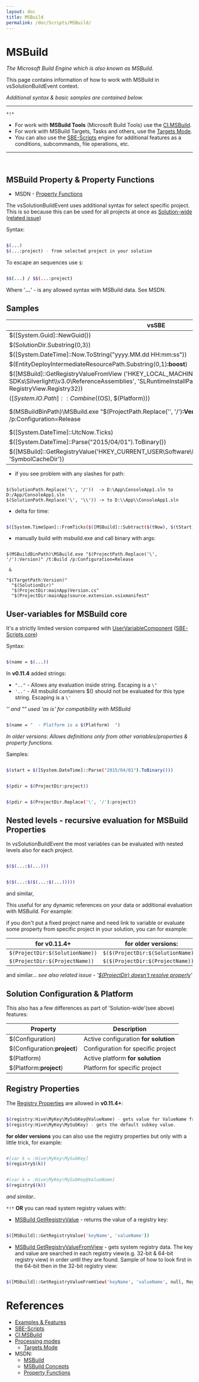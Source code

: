 ```yaml
---
layout: doc
title: MSBuild
permalink: /doc/Scripts/MSBuild/
---
```

# MSBuild

*The Microsoft Build Engine which is also known as MSBuild.*

This page contains information of how to work with MSBuild in vsSolutionBuildEvent context. 

*Additional syntax & basic samples are contained below.*

-------
`*!*` 

* For work with **MSBuild Tools** (Microsoft Build Tools) use the [CI.MSBuild](../../CI/CI.MSBuild/).
* For work with MSBuild Targets, Tasks and others, use the [Targets Mode](../../Modes/Targets/).
* You can also use the [SBE-Scripts](../SBE-Scripts/) engine for additional features as a conditions, subcommands, file operations, etc.

-------
&nbsp;

## MSBuild Property & Property Functions

* MSDN - [Property Functions](http://msdn.microsoft.com/en-us/library/vstudio/dd633440%28v=vs.120%29.aspx)

The vsSolutionBuildEvent uses additional syntax for select specific project. This is so because this can be used for all projects at once as [Solution-wide](http://stackoverflow.com/q/2295454) ([related issue](https://bitbucket.org/3F/vssolutionbuildevent/issue/29/projectdir-doesnt-resolve-properly))

Syntax:

```Bash 

$(...)
$(...:project) - from selected project in your solution
```

To escape an sequences use `$`: 

```Bash 

$$(...) / $$(...:project)
```
Where '**...**' - is any allowed syntax with MSBuild data. See MSDN.

## Samples

vsSBE                        | Result
---------------------------- | ---
$([System.Guid]::NewGuid())| `2d2c4ac4-b48d-4509-b42b-aaf6b6047866`
$(SolutionDir.Substring(0,3))|  d:\
$([System.DateTime]::Now.ToString("yyyy.MM.dd HH:mm:ss"))| 2014.06.19 17:32:53
$(EntityDeployIntermediateResourcePath.Substring(0,1)**:boost**)|  F
$([MSBuild]::GetRegistryValueFromView ('HKEY_LOCAL_MACHINE\SOFTWARE\Microsoft\Microsoft SDKs\Silverlight\\\v3.0\ReferenceAssemblies', 'SLRuntimeInstallPath', null, RegistryView.Registry64, RegistryView.Registry32)) | C:\Program Files (x86)\Reference Assemblies\Microsoft\Framework\Silverlight\v3.0\
$([System.IO.Path]::Combine($(OS), $(Platform))) | Windows_NT\\x86
$(MSBuildBinPath)\MSBuild.exe "$(ProjectPath.Replace('\', '/')**:Version**)" /t:Build /p:Configuration=Release | C:\Windows\Microsoft.NET\Framework\v4.0.30319\MSBuild.exe "D:/prg/projects/vsSolutionBuildEvent/Version/Version.csproj" /t:Build /p:Configuration=Release
$([System.DateTime]::UtcNow.Ticks) | `635645190692933259`
$([System.DateTime]::Parse("2015/04/01").ToBinary()) | `635634432000000000`
$([MSBuild]::GetRegistryValue('HKEY_CURRENT_USER\Software\Microsoft\VisualStudio\12.0\Debugger', 'SymbolCacheDir')) | C:\Symbols


* if you see problem with any slashes for path:

```minid 

$(SolutionPath.Replace('\', '/'))  -> D:\App\ConsoleApp1.sln to D:/App/ConsoleApp1.sln
$(SolutionPath.Replace('\', '\\')) -> to D:\\App\\ConsoleApp1.sln
```

* delta for time:

```Bash 

$([System.TimeSpan]::FromTicks($([MSBuild]::Subtract($(tNow), $(tStart)))).TotalMinutes.ToString("0"))
```

* manually build with msbuild.exe and call binary with args:

```minid 

$(MSBuildBinPath)\MSBuild.exe "$(ProjectPath.Replace('\', '/'):Version)" /t:Build /p:Configuration=Release 
 
 & 
 
"$(TargetPath:Version)"  
  "$(SolutionDir)" 
  "$(ProjectDir:mainApp)Version.cs"  
  "$(ProjectDir:mainApp)source.extension.vsixmanifest"
```


## User-variables for MSBuild core

It's a strictly limited version compared with [UserVariableComponent](../SBE-Scripts/Components/UserVariableComponent/) ([SBE-Scripts core](../SBE-Scripts/))

Syntax:

```Bash 

$(name = $(...))
```

In **v0.11.4** added strings:

* `".."` - Allows any evaluation inside string. Escaping is a `\"`
* `'..'` - All msbuild containers $() should not be evaluated for this type string. Escaping is a `\'`

*'\' and "\" used 'as is' for compatibility with MSBuild*

```Bash 

$(name = "  - Platform is a $(Platform)  ")
```

*In older versions: Allows definitions only from other variables/properties & property functions.* 

Samples:

```Bash 

$(start = $([System.DateTime]::Parse("2015/04/01").ToBinary()))
```

```Bash 

$(pdir = $(ProjectDir:project))
```

```Bash 

$(pdir = $(ProjectDir.Replace('\', '/'):project))
```

## Nested levels - recursive evaluation for MSBuild Properties

In vsSolutionBuildEvent the most variables can be evaluated with nested levels also for each project.

```Bash 

$($(...:$(...)))
```

```Bash 

$($(...:$($(...:$(...)))))
```
and similar,

This useful for any dynamic references on your data or additional evaluation with MSBuild. For example: 

if you don't put a fixed project name and need link to variable or evaluate some property from specific project in your solution, you can for example:
 
for v0.11.4+ | for older versions:
------------------------|-------------------
`$(ProjectDir:$(SolutionName))` | `$($(ProjectDir:$(SolutionName)))`
`$(ProjectDir:$(ProjectName))` | `$($(ProjectDir:$(ProjectName)))`

and similar... *see also related issue - '[$(ProjectDir) doesn't resolve properly](https://bitbucket.org/3F/vssolutionbuildevent/issue/29/projectdir-doesnt-resolve-properly)'*

## Solution Configuration & Platform

This also has a few differences as part of 'Solution-wide'(see above) features:

Property         | Description
---------------- | ----------
$(Configuration) | Active configuration **for solution**
$(Configuration:**project**) | Configuration for specific project
$(Platform) | Active platform **for solution**
$(Platform:**project**) | Platform for specific project

## Registry Properties

The [Registry Properties](https://msdn.microsoft.com/en-us/library/vstudio/ms171458.aspx) are allowed in **v0.11.4+**:

```Bash 

$(registry:Hive\MyKey\MySubKey@ValueName) - gets value for ValueName from subkey.
$(registry:Hive\MyKey\MySubKey) - gets the default subkey value.
```

**for older versions** you can also use the registry properties but only with a little trick, for example:

```Bash 

#[var k = :Hive\MyKey\MySubKey]
$(registry$(k))
```

```Bash 

#[var k = :Hive\MyKey\MySubKey@ValueName]
$(registry$(k))
```
*and similar..*

`*!*` **OR** you can read system registry values with:

* [MSBuild GetRegistryValue](https://msdn.microsoft.com/en-us/library/vstudio/dd633440%28v=vs.120%29.aspx#BKMK_GetRegistryValue) -  returns the value of a registry key:

```Bash 

$([MSBuild]::GetRegistryValue('keyName', 'valueName'))
```

* [MSBuild GetRegistryValueFromView](https://msdn.microsoft.com/en-us/library/vstudio/dd633440%28v=vs.120%29.aspx#BKMK_GetRegistryValueFromView) - gets system registry data. The key and value are searched in each registry view(e.g. 32-bit & 64-bit registry view) in order until they are found. Sample of how to look first in the 64-bit then in the 32-bit registry view:

```Bash 

$([MSBuild]::GetRegistryValueFromView('keyName', 'valueName', null, RegistryView.Registry64, RegistryView.Registry32))
```


# References

* [Examples & Features](../../Examples/)
* [SBE-Scripts](../SBE-Scripts/)
* [CI.MSBuild](../../CI/CI.MSBuild/)
* [Processing modes](../../Modes/)
    * [Targets Mode](../../Modes/Targets/)
* MSDN:
    * [MSBuild](http://msdn.microsoft.com/en-us/library/vstudio/dd393574.aspx)
    * [MSBuild Concepts](http://msdn.microsoft.com/en-us/library/vstudio/dd637714.aspx)
    * [Property Functions](http://msdn.microsoft.com/en-us/library/vstudio/dd633440%28v=vs.120%29.aspx)

